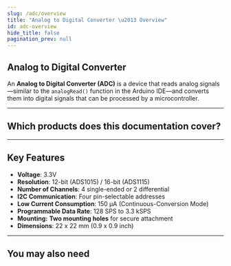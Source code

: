 ```yaml
---
slug: /adc/overview
title: "Analog to Digital Converter \u2013 Overview"
id: adc-overview
hide_title: false
pagination_prev: null
---
```

## Analog to Digital Converter

An **Analog to Digital Converter (ADC)** is a device that reads analog signals—similar to the `analogRead()` function in the Arduino IDE—and converts them into digital signals that can be processed by a microcontroller.

<CenteredImage src="/img/adc/333094.png" alt="adc" caption="ADC 12-bit ADS1015" />

---

## Which products does this documentation cover?

<QuickLink 
  title="ADC 12-bit ADS1015" 
  description="333094"
  url="https://soldered.com/product/adc-12-bit-ads1015-4-channel-with-pga-breakout/"
  image="/img/adc/333094.png" 
/>

<QuickLink 
  title="ADC 16-bit ADS1115" 
  description="333095"
  url="https://soldered.com/product/adc-16-bit-ads1115-4-channel-with-pga-breakout/"
  image="/img/adc/333095.png" 
/>

---

## Key Features
- **Voltage**: 3.3V
- **Resolution**: 12-bit (ADS1015) / 16-bit (ADS1115)
- **Number of Channels**: 4 single-ended or 2 differential
- **I2C Communication**: Four pin-selectable addresses
- **Low Current Consumption**: 150 μA (Continuous-Conversion Mode)
- **Programmable Data Rate**: 128 SPS to 3.3 kSPS
- **Mounting:** **Two mounting holes** for secure attachment
- **Dimensions**: 22 x 22 mm (0.9 x 0.9 inch)

---

## You may also need

<QuickLink 
  title="Qwiic cable" 
  description="Qwiic (formerly easyC) compatible cables with connectors on both ends, available in various lengths."
  url="https://soldered.com/product/easyc-cable/"
  image="/img/333311.webp" 
/>  

<QuickLink 
  title="Potentiometer 10k" 
  description="A potentiometer with adjustable resistance of 10k ohm that is compatible with breadboards. It can be used for various kinds of control, such as adjusting the intensity of LED lights."
  url="https://soldered.com/product/potentiometer-10k/"
  image="/img/adc/potent.png" 
/>